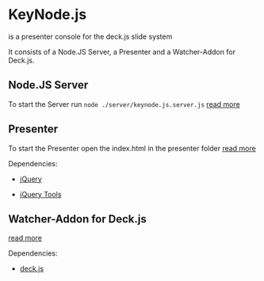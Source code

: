 # KeyNode.js

is a presenter console for the deck.js slide system

It consists of a Node.JS Server, a Presenter and a Watcher-Addon for Deck.js.

## Node.JS Server 

To start the Server run `node ./server/keynode.js.server.js`
[read more](server)

## Presenter 
	
To start the Presenter open the index.html in the presenter folder
[read more](presenter)
	
Dependencies:	

- [jQuery](http://jquery.com) 

- [jQuery Tools](http://jquerytools.org) 
	
## Watcher-Addon for Deck.js 
	
[read more](./watcher)
	
Dependencies:
- [deck.js](http://imakewebthings.github.com/deck.js/)
	